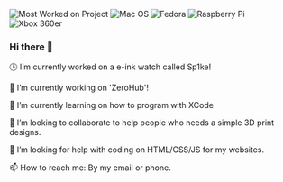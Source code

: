 ![Most Worked on Project](https://hackatime-badge.hackclub.com/U081RUXGF7H/DCOS) ![Mac OS](https://img.shields.io/badge/mac%20os-000000?logo=macos&logoColor=F0F0F0) ![Fedora](https://img.shields.io/badge/Fedora-294172logo=fedora&logoColor=white) ![Raspberry Pi](https://img.shields.io/badge/-RaspberryPi-C51A4A?logo=Raspberry-Pi) ![Xbox 360er](https://img.shields.io/badge/Adobe%20Lightroom-31A8FF.svg?logo=Xbox%20360er&logoColor=white)

### Hi there 👋

🕒 I’m currently worked on a e-ink watch called Sp1ke!

🔭 I’m currently working on 'ZeroHub'!

🌱 I’m currently learning on how to program with XCode

👯 I’m looking to collaborate to help people who needs a simple 3D print designs.

🤔 I’m looking for help with coding on HTML/CSS/JS for my websites.

📫 How to reach me: By my email or phone.

<!--
**diliboy88/diliboy88** is a ✨ _special_ ✨ repository because its `README.md` (this file) appears on your GitHub profile.



🔭 I’m currently working on DiBell https://github.com/diliboy88/DiBell
🌱 I’m currently learning on how to program with XCode
👯 I’m looking to collaborate for help to make pcbs and software
🤔 I’m looking for help with my main project (DiBell).
- 💬 Ask me about ...
📫 How to reach me: By my email or phone.
- 😄 Pronouns: He/Him
- ⚡ Fun fact: My dream job is to be a Engineer and others.
-->

<!--START_SECTION:waka-->
<!--END_SECTION:waka-->
